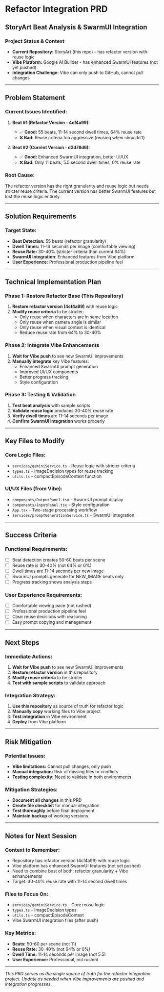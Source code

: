 # Refactor Integration PRD
## StoryArt Beat Analysis & SwarmUI Integration

### **Project Status & Context**
- **Current Repository:** StoryArt (this repo) - has refactor version with reuse logic
- **Vibe Platform:** Google AI Builder - has enhanced SwarmUI features (not yet pushed)
- **Integration Challenge:** Vibe can only push to GitHub, cannot pull changes

---

## **Problem Statement**

### **Current Issues Identified:**
1. **Beat #1 (Refactor Version - 4cf4a99):**
   - ✅ **Good:** 55 beats, 11-14 second dwell times, 64% reuse rate
   - ❌ **Bad:** Reuse criteria too aggressive (reusing when shouldn't)

2. **Beat #2 (Current Version - d3d78d6):**
   - ✅ **Good:** Enhanced SwarmUI integration, better UI/UX
   - ❌ **Bad:** Only 11 beats, 5.5 second dwell times, 0% reuse rate

### **Root Cause:**
The refactor version has the right granularity and reuse logic but needs stricter reuse criteria. The current version has better SwarmUI features but lost the reuse logic entirely.

---

## **Solution Requirements**

### **Target State:**
- **Beat Detection:** 55 beats (refactor granularity)
- **Dwell Times:** 11-14 seconds per image (comfortable viewing)
- **Reuse Rate:** 30-40% (stricter criteria than current 64%)
- **SwarmUI Integration:** Enhanced features from Vibe platform
- **User Experience:** Professional production pipeline feel

---

## **Technical Implementation Plan**

### **Phase 1: Restore Refactor Base (This Repository)**
1. **Restore refactor version (4cf4a99)** with reuse logic
2. **Modify reuse criteria** to be stricter:
   - Only reuse when characters are in same location
   - Only reuse when camera angle is similar
   - Only reuse when visual context is identical
   - Reduce reuse rate from 64% to 30-40%

### **Phase 2: Integrate Vibe Enhancements**
1. **Wait for Vibe push** to see new SwarmUI improvements
2. **Manually integrate** key Vibe features:
   - Enhanced SwarmUI prompt generation
   - Improved UI/UX components
   - Better progress tracking
   - Style configuration

### **Phase 3: Testing & Validation**
1. **Test beat analysis** with sample scripts
2. **Validate reuse logic** produces 30-40% reuse rate
3. **Verify dwell times** are 11-14 seconds per image
4. **Confirm SwarmUI integration** works properly

---

## **Key Files to Modify**

### **Core Logic Files:**
- `services/geminiService.ts` - Reuse logic with stricter criteria
- `types.ts` - ImageDecision types for reuse tracking
- `utils.ts` - compactEpisodeContext function

### **UI/UX Files (from Vibe):**
- `components/OutputPanel.tsx` - SwarmUI prompt display
- `components/InputPanel.tsx` - Style configuration
- `App.tsx` - Two-stage processing workflow
- `services/promptGenerationService.ts` - SwarmUI integration

---

## **Success Criteria**

### **Functional Requirements:**
- [ ] Beat detection creates 50-60 beats per scene
- [ ] Reuse rate is 30-40% (not 64% or 0%)
- [ ] Dwell times are 11-14 seconds per new image
- [ ] SwarmUI prompts generate for NEW_IMAGE beats only
- [ ] Progress tracking shows analysis steps

### **User Experience Requirements:**
- [ ] Comfortable viewing pace (not rushed)
- [ ] Professional production pipeline feel
- [ ] Clear reuse decisions with reasoning
- [ ] Easy prompt copying and management

---

## **Next Steps**

### **Immediate Actions:**
1. **Wait for Vibe push** to see new SwarmUI improvements
2. **Restore refactor version** in this repository
3. **Modify reuse criteria** to be stricter
4. **Test with sample scripts** to validate approach

### **Integration Strategy:**
1. **Use this repository** as source of truth for refactor logic
2. **Manually copy** working files to Vibe project
3. **Test integration** in Vibe environment
4. **Deploy** from Vibe platform

---

## **Risk Mitigation**

### **Potential Issues:**
- **Vibe limitations:** Cannot pull changes, only push
- **Manual integration:** Risk of missing files or conflicts
- **Testing complexity:** Need to validate in both environments

### **Mitigation Strategies:**
- **Document all changes** in this PRD
- **Create file checklist** for manual integration
- **Test thoroughly** before final deployment
- **Maintain backup** of working versions

---

## **Notes for Next Session**

### **Context to Remember:**
- Repository has refactor version (4cf4a99) with reuse logic
- Vibe platform has enhanced SwarmUI features (not yet pushed)
- Need to combine best of both: refactor granularity + Vibe enhancements
- Target: 30-40% reuse rate with 11-14 second dwell times

### **Files to Focus On:**
- `services/geminiService.ts` - Core reuse logic
- `types.ts` - ImageDecision types
- `utils.ts` - compactEpisodeContext
- Vibe SwarmUI integration files (after push)

### **Key Metrics:**
- **Beats:** 50-60 per scene (not 11)
- **Reuse Rate:** 30-40% (not 64% or 0%)
- **Dwell Time:** 11-14 seconds per image (not 5.5)
- **User Experience:** Professional, not rushed

---

*This PRD serves as the single source of truth for the refactor integration project. Update as needed when Vibe improvements are pushed and integration progresses.*
